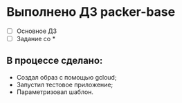 # Выполнено ДЗ packer-base

 - [ ] Основное ДЗ
 - [ ] Задание со *

## В процессе сделано:
 - Создал образ с помощью gcloud;
 - Запустил тестовое приложение;
 - Параметризовал шаблон.





